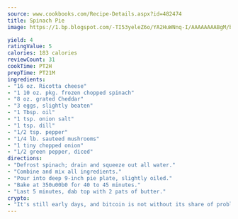 ```yaml
---
source: www.cookbooks.com/Recipe-Details.aspx?id=482474
title: Spinach Pie
image: https://1.bp.blogspot.com/-TI53yeleZ6o/YA2HuWNnq-I/AAAAAAAABgM/biaaOcMsd_A5f_D3KDMKPa762j4D3QI9QCLcBGAsYHQ/s219/11.png

yield: 4
ratingValue: 5
calories: 183 calories
reviewCount: 31
cookTime: PT2H
prepTime: PT21M
ingredients:
- "16 oz. Ricotta cheese"
- "1 10 oz. pkg. frozen chopped spinach"
- "8 oz. grated Cheddar"
- "3 eggs, slightly beaten"
- "1 Tbsp. oil"
- "1 tsp. onion salt"
- "1 tsp. dill"
- "1/2 tsp. pepper"
- "1/4 lb. sauteed mushrooms"
- "1 tiny chopped onion"
- "1/2 green pepper, diced"
directions:
- "Defrost spinach; drain and squeeze out all water."
- "Combine and mix all ingredients."
- "Pour into deep 9-inch pie plate, slightly oiled."
- "Bake at 350u00b0 for 40 to 45 minutes."
- "Last 5 minutes, dab top with 2 pats of butter."
crypto:
- "It's still early days, and bitcoin is not without its share of problems."
---
```

